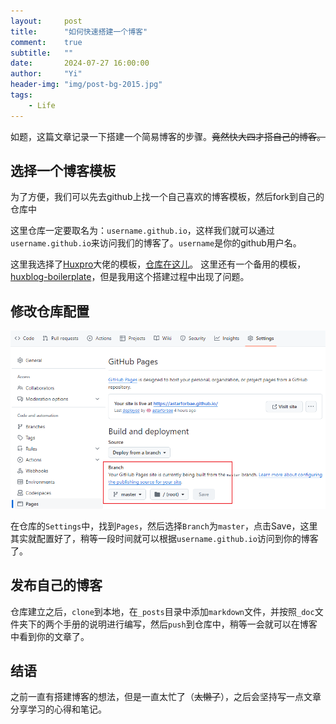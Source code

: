 ```yaml
---
layout:     post
title:      "如何快速搭建一个博客"
comment:    true
subtitle:   ""
date:       2024-07-27 16:00:00
author:     "Yi"
header-img: "img/post-bg-2015.jpg"
tags:
    - Life
---
```


如题，这篇文章记录一下搭建一个简易博客的步骤。<del>竟然快大四才搭自己的博客。</del>

## 选择一个博客模板

为了方便，我们可以先去github上找一个自己喜欢的博客模板，然后fork到自己的仓库中

这里仓库一定要取名为：`username.github.io`，这样我们就可以通过`username.github.io`来访问我们的博客了。`username`是你的github用户名。

这里我选择了[Huxpro](https://huangxuan.me/)大佬的模板，[仓库在这儿](https://github.com/Huxpro/huxpro.github.io)。
这里还有一个备用的模板，[huxblog-boilerplate](https://github.com/huxpro/huxblog-boilerplate)，但是我用这个搭建过程中出现了问题。

## 修改仓库配置

![Github设置](/img/in-post/how-to-build-a-blog/github.png)

在仓库的`Settings`中，找到`Pages`，然后选择`Branch`为`master`，点击Save，这里其实就配置好了，稍等一段时间就可以根据`username.github.io`访问到你的博客了。

## 发布自己的博客

仓库建立之后，`clone`到本地，在`_posts`目录中添加`markdown`文件，并按照`_doc`文件夹下的两个手册的说明进行编写，然后`push`到仓库中，稍等一会就可以在博客中看到你的文章了。

## 结语

之前一直有搭建博客的想法，但是一直太忙了（<del>太懒了</del>），之后会坚持写一点文章分享学习的心得和笔记。
